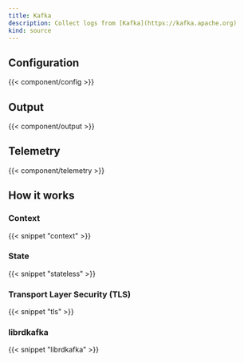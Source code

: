 ```yaml
---
title: Kafka
description: Collect logs from [Kafka](https://kafka.apache.org)
kind: source
---
```


## Configuration

{{< component/config >}}

## Output

{{< component/output >}}

## Telemetry

{{< component/telemetry >}}

## How it works

### Context

{{< snippet "context" >}}

### State

{{< snippet "stateless" >}}

### Transport Layer Security (TLS)

{{< snippet "tls" >}}

### librdkafka

{{< snippet "librdkafka" >}}
